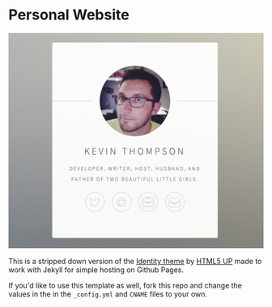 # Personal Website

![Example Image](https://raw.githubusercontent.com/kevinthompson/kevinthompson.info/gh-pages/assets/images/example.png)

This is a stripped down version of the [Identity theme](http://html5up.net/identity) 
by [HTML5 UP](http://html5up.net) made to work with Jekyll for simple hosting on Github Pages.

If you'd like to use this template as well, fork this repo and change the values in the in the 
`_config.yml` and `CNAME` files to your own.
